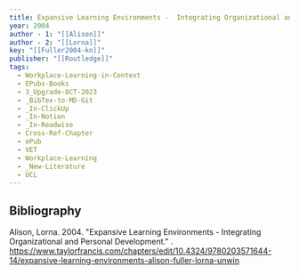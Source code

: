 ```yaml
---
title: Expansive Learning Environments -  Integrating Organizational and Personal Development
year: 2004
author - 1: "[[Alison]]"
author - 2: "[[Lorna]]"
key: "[[Fuller2004-kn]]"
publisher: "[[Routledge]]"
tags:
  - Workplace-Learning-in-Context
  - EPubs-Books
  - 3_Upgrade-OCT-2023
  - _BibTex-to-MD-Git
  - _In-ClickUp
  - _In-Notion
  - _In-Readwise
  - Cross-Ref-Chapter
  - ePub
  - VET
  - Workplace-Learning
  - _New-Literature
  - UCL
---
```


## Bibliography
Alison, Lorna. 2004. "Expansive Learning Environments -  Integrating Organizational and Personal Development." . https://www.taylorfrancis.com/chapters/edit/10.4324/9780203571644-14/expansive-learning-environments-alison-fuller-lorna-unwin